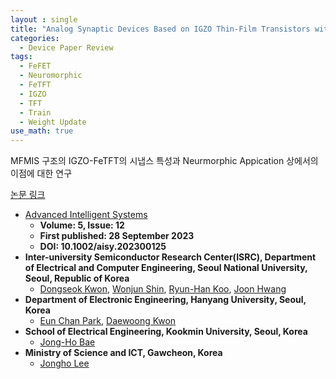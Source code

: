 ```yaml
---
layout : single
title: "Analog Synaptic Devices Based on IGZO Thin-Film Transistors with a Metal–Ferroelectric–Metal–Insulator–Semiconductor Structure for High-Performance Neuromorphic Systems"   
categories: 
  - Device Paper Review
tags:
  - FeFET  
  - Neuromorphic       
  - FeTFT   
  - IGZO    
  - TFT   
  - Train
  - Weight Update
use_math: true
---
```


MFMIS 구조의 IGZO-FeTFT의 시냅스 특성과 Neurmorphic Appication 상에서의 이점에 대한 연구  

[논문 링크](https://advanced.onlinelibrary.wiley.com/doi/full/10.1002/aisy.202300125)         

- [Advanced Intelligent Systems](https://advanced.onlinelibrary.wiley.com/journal/26404567)
  - **Volume: 5, Issue: 12**   
  - **First published: 28 September 2023**   
  - **DOI: 10.1002/aisy.202300125**     
- **Inter-university Semiconductor Research Center(ISRC), Department of Electrical and Computer Engineering, Seoul National University, Seoul, Republic of Korea**      
  - [Dongseok Kwon](https://ieeexplore.ieee.org/author/37089216638), [Wonjun Shin](https://ieeexplore.ieee.org/author/37086992826), [Ryun-Han Koo](https://ieeexplore.ieee.org/author/37089391606), [Joon Hwang](https://ieeexplore.ieee.org/author/37088877534)   
- **Department of Electronic Engineering, Hanyang University, Seoul, Korea**      
  - [Eun Chan Park](https://ieeexplore.ieee.org/author/605152447968478), [Daewoong Kwon](https://ieeexplore.ieee.org/author/37402105900)   
- **School of Electrical Engineering, Kookmin University, Seoul, Korea**   
  - [Jong-Ho Bae](https://ieeexplore.ieee.org/author/37960975600)  
- **Ministry of Science and ICT, Gawcheon, Korea**   
  - [Jongho Lee](https://ieeexplore.ieee.org/author/37085367913)   

&nbsp;

